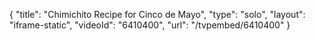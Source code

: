 {
    "title": "Chimichito Recipe for Cinco de Mayo",
    "type": "solo",
    "layout": "iframe-static",
    "videoId": "6410400",
    "url": "\/tvpembed\/6410400"
}